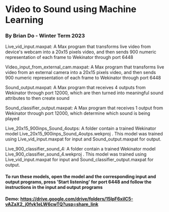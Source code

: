 # Video to Sound using Machine Learning
### By Brian Do - Winter Term 2023

Live_vid_input.maxpat: A Max program that transforms live video from device's webcam into a 20x15 pixels video, and then sends 900 numeric representation of each frame to Wekinator through port 6448

Video_input_from_external_cam.maxpat: A Max program that transforms live video from an external camera into a 20x15 pixels video, and then sends 900 numeric representation of each frame to Wekinator through port 6448

Sound_output.maxpat: A Max program that receives 4 outputs from Wekinator through port 12000, which are then turned into meaningful sound attributes to then create sound

Sound_classifier_output.maxpat: A Max program that receives 1 output from Wekinator through port 12000, which determine which sound is being played 

Live_20x15_900inps_Sound_4outps: A folder contain a trained Wekinator model Live_20x15_900inps_Sound_4outps.wekproj . This model was trained using Live_vid_input.maxpat for input and Sound_output.maxpat for output. 

Live_900_classifier_sound_4: A folder contain a trained Wekinator model Live_900_classifier_sound_4.wekproj . This model was trained using Live_vid_input.maxpat for input and Sound_classifier_output.maxpat for output.

#### To run these models, open the model and the corresponding input and output programs, press 'Start listening' for port 6448 and follow the instructions in the input and output programs

#### Demo: https://drive.google.com/drive/folders/15lpF6xilC5-vAZaX2_j0fvk1eLW6cwTQ?usp=share_link 
